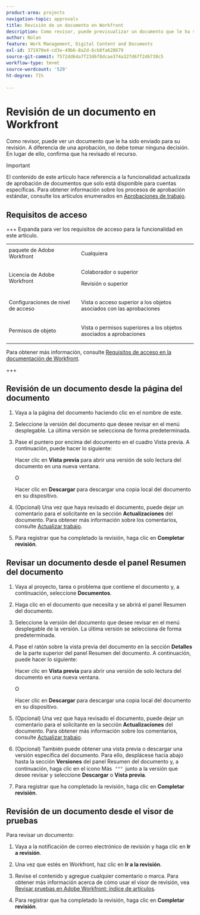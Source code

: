 ```yaml
---
product-area: projects
navigation-topic: approvals
title: Revisión de un documento en Workfront
description: Como revisor, puede previsualizar un documento que le ha sido enviado para su revisión.
author: Nolan
feature: Work Management, Digital Content and Documents
exl-id: 371970e4-cd3e-49b6-8a2d-6cb8fa628679
source-git-commit: 7572dd64a7f23d6f8dcae374a327d67f2d6738c5
workflow-type: tm+mt
source-wordcount: '529'
ht-degree: 71%

---
```


# Revisión de un documento en Workfront

Como revisor, puede ver un documento que le ha sido enviado para su revisión. A diferencia de una aprobación, no debe tomar ninguna decisión. En lugar de ello, confirma que ha revisado el recurso.

>[!IMPORTANT]
>
>El contenido de este artículo hace referencia a la funcionalidad actualizada de aprobación de documentos que solo está disponible para cuentas específicas. Para obtener información sobre los procesos de aprobación estándar, consulte los artículos enumerados en [Aprobaciones de trabajo](/help/quicksilver/review-and-approve-work/manage-approvals/manage-approvals.md).

## Requisitos de acceso

+++ Expanda para ver los requisitos de acceso para la funcionalidad en este artículo.

<table style="table-layout:auto"> 
 <col> 
 <col> 
 <tbody> 
  <tr> 
   <td role="rowheader">paquete de Adobe Workfront</td> 
   <td> <p>Cualquiera</p> </td> 
  </tr> 
  <tr> 
   <td role="rowheader">Licencia de Adobe Workfront</td> 
   <td> 
   <p>Colaborador o superior</p>
   <p>Revisión o superior</p> </td> 
  </tr> 
  <tr> 
   <td role="rowheader">Configuraciones de nivel de acceso</td> 
   <td> <p>Vista o acceso superior a los objetos asociados con las aprobaciones</p> </td> 
  </tr> 
  <tr> 
   <td role="rowheader">Permisos de objeto</td> 
   <td> <p>Vista o permisos superiores a los objetos asociados a aprobaciones</p> </td> 
  </tr> 
 </tbody> 
</table>

Para obtener más información, consulte [Requisitos de acceso en la documentación de Workfront](/help/quicksilver/administration-and-setup/add-users/access-levels-and-object-permissions/access-level-requirements-in-documentation.md).

+++

<!--
## Review a document from Home
Add once functionality is added
-->

## Revisión de un documento desde la página del documento

1. Vaya a la página del documento haciendo clic en el nombre de este.

1. Seleccione la versión del documento que desee revisar en el menú desplegable. La última versión se selecciona de forma predeterminada.

1. Pase el puntero por encima del documento en el cuadro Vista previa. A continuación, puede hacer lo siguiente:

   Hacer clic en **Vista previa** para abrir una versión de solo lectura del documento en una nueva ventana.

   O

   Hacer clic en **Descargar** para descargar una copia local del documento en su dispositivo.

1. (Opcional) Una vez que haya revisado el documento, puede dejar un comentario para el solicitante en la sección **Actualizaciones** del documento. Para obtener más información sobre los comentarios, consulte [Actualizar trabajo](/help/quicksilver/workfront-basics/updating-work-items-and-viewing-updates/update-work.md).
1. Para registrar que ha completado la revisión, haga clic en **Completar revisión**.

## Revisar un documento desde el panel Resumen del documento

1. Vaya al proyecto, tarea o problema que contiene el documento y, a continuación, seleccione **Documentos**.

1. Haga clic en el documento que necesita y se abrirá el panel Resumen del documento.

1. Seleccione la versión del documento que desee revisar en el menú desplegable de la versión. La última versión se selecciona de forma predeterminada.

1. Pase el ratón sobre la vista previa del documento en la sección **Detalles** de la parte superior del panel Resumen del documento. A continuación, puede hacer lo siguiente:

   Hacer clic en **Vista previa** para abrir una versión de solo lectura del documento en una nueva ventana.

   O

   Hacer clic en **Descargar** para descargar una copia local del documento en su dispositivo.

1. (Opcional) Una vez que haya revisado el documento, puede dejar un comentario para el solicitante en la sección **Actualizaciones** del documento. Para obtener más información sobre los comentarios, consulte [Actualizar trabajo](/help/quicksilver/workfront-basics/updating-work-items-and-viewing-updates/update-work.md).

1. (Opcional) También puede obtener una vista previa o descargar una versión específica del documento. Para ello, desplácese hacia abajo hasta la sección **Versiones** del panel Resumen del documento y, a continuación, haga clic en el icono Más ![Icono Más](../assets/more-icon.png) junto a la versión que desee revisar y seleccione **Descargar** o **Vista previa**.
1. Para registrar que ha completado la revisión, haga clic en **Completar revisión**.

## Revisión de un documento desde el visor de pruebas

Para revisar un documento:

1. Vaya a la notificación de correo electrónico de revisión y haga clic en **Ir a revisión**.

1. Una vez que estés en Workfront, haz clic en **Ir a la revisión**.

1. Revise el contenido y agregue cualquier comentario o marca. Para obtener más información acerca de cómo usar el visor de revisión, vea [Revisar pruebas en Adobe Workfront: índice de artículos](/help/quicksilver/review-and-approve-work/proofing/reviewing-proofs-within-workfront/review-proofs-in-wf.md).

1. Para registrar que ha completado la revisión, haga clic en **Completar revisión**.

<!--## Review a document from the Frame.io viewer

To review a document from the Frame.io viewer, your Workfront instance must be integrated with Frame.io. For more information, see the [Frame.io integration overview](/help/quicksilver/review-and-approve-work/native-integrations/frame-io/frame-int-overview.md).-->